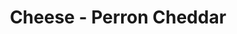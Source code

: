 ---
title: Cheese - Perron Cheddar
price: $71.32
description: Morbi porttitor lorem id ligula. Suspendisse ornare consequat lectus. In est risus, auctor sed, tristique in, tempus sit amet, sem.
image: https://dummyimage.com/100x250.png/5fa2dd/ffffff
---